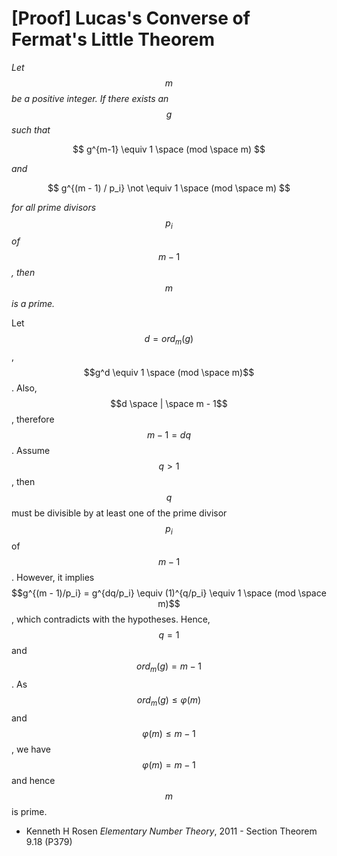 # \[Proof] Lucas's Converse of Fermat's Little Theorem

_Let_ $$m$$ _be a positive integer. If there exists an_ $$g$$ _such that_

$$
g^{m-1} \equiv 1 \space (mod \space m)
$$

_and_

$$
g^{(m - 1) / p_i} \not \equiv 1 \space (mod \space m)
$$

_for all prime divisors_ $$p_i$$ _of_ $$m - 1$$_, then_ $$m$$ _is a prime._



Let $$d = ord_m(g)$$, $$g^d \equiv 1 \space (mod \space m)$$. Also, $$d \space | \space m - 1$$, therefore $$m - 1 = dq$$. Assume $$q > 1$$, then $$q$$ must be divisible by at least one of the prime divisor $$p_i$$ of $$m - 1$$. However, it implies$$g^{(m - 1)/p_i} = g^{dq/p_i} \equiv (1)^{q/p_i} \equiv 1 \space (mod \space m)$$, which contradicts with the hypotheses. Hence, $$q = 1$$ and $$ord_m(g) = m - 1$$. As $$ord_m(g) \le \varphi(m)$$ and $$\varphi(m) \le m - 1$$, we have $$\varphi(m) = m - 1$$ and hence $$m$$ is prime.

* Kenneth H Rosen _Elementary Number Theory_, 2011 - Section Theorem 9.18 (P379)
